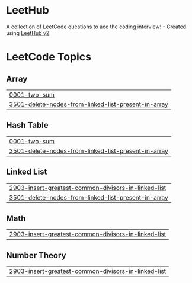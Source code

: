 # LeetHub
A collection of LeetCode questions to ace the coding interview! - Created using [LeetHub v2](https://github.com/arunbhardwaj/LeetHub-2.0)

<!---LeetCode Topics Start-->
# LeetCode Topics
## Array
|  |
| ------- |
| [0001-two-sum](https://github.com/Sushrimp/LeetHub/tree/master/0001-two-sum) |
| [3501-delete-nodes-from-linked-list-present-in-array](https://github.com/Sushrimp/LeetHub/tree/master/3501-delete-nodes-from-linked-list-present-in-array) |
## Hash Table
|  |
| ------- |
| [0001-two-sum](https://github.com/Sushrimp/LeetHub/tree/master/0001-two-sum) |
| [3501-delete-nodes-from-linked-list-present-in-array](https://github.com/Sushrimp/LeetHub/tree/master/3501-delete-nodes-from-linked-list-present-in-array) |
## Linked List
|  |
| ------- |
| [2903-insert-greatest-common-divisors-in-linked-list](https://github.com/Sushrimp/LeetHub/tree/master/2903-insert-greatest-common-divisors-in-linked-list) |
| [3501-delete-nodes-from-linked-list-present-in-array](https://github.com/Sushrimp/LeetHub/tree/master/3501-delete-nodes-from-linked-list-present-in-array) |
## Math
|  |
| ------- |
| [2903-insert-greatest-common-divisors-in-linked-list](https://github.com/Sushrimp/LeetHub/tree/master/2903-insert-greatest-common-divisors-in-linked-list) |
## Number Theory
|  |
| ------- |
| [2903-insert-greatest-common-divisors-in-linked-list](https://github.com/Sushrimp/LeetHub/tree/master/2903-insert-greatest-common-divisors-in-linked-list) |
<!---LeetCode Topics End-->
